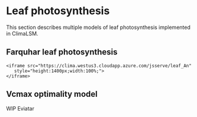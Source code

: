 # Leaf photosynthesis
This section describes multiple models of leaf photosynthesis 
implemented in ClimaLSM. 

## Farquhar leaf photosynthesis

```@raw html
<iframe src="https://clima.westus3.cloudapp.azure.com/jsserve/leaf_An"
   style="height:1400px;width:100%;">
</iframe>
```

## Vcmax optimality model
WIP Eviatar
